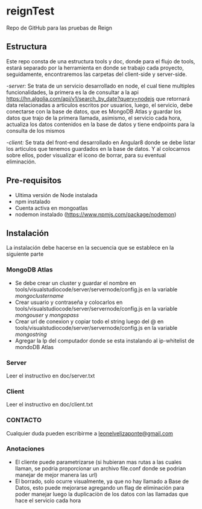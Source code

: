 # reignTest
Repo de GitHub para las pruebas de Reign

## Estructura
Este repo consta de una estructura tools y doc, donde para el flujo de tools, estará separado por la herramienta en donde se trabajo cada proyecto, seguidamente, encontraremos las carpetas del client-side y server-side.

*-server:*
Se trata de un servicio desarrollado en node, el cual tiene multiples funcionalidades, la primera es la de consultar a la api https://hn.algolia.com/api/v1/search_by_date?query=nodejs que retornará data relacionadas a articulos escritos por usuarios, luego, el servicio, debe conectarse con la base de datos, que es MongoDB Atlas y guardar los datos que trajo de la primera llamada, asimismo, el servicio cada hora, actualiza los datos contenidos en la base de datos y tiene endpoints para la consulta de los mismos

*-client:*
Se trata del front-end desarrollado en Angular8 donde se debe listar los articulos que tenemos guardados en la base de datos. Y al colocarnos sobre ellos, poder visualizar el icono de borrar, para su eventual eliminación.

## Pre-requisitos
- Ultima versión de Node instalada
- npm instalado
- Cuenta activa en mongoatlas
- nodemon instalado (https://www.npmjs.com/package/nodemon)

## Instalación
La instalación debe hacerse en la secuencia que se establece en la siguiente parte

### MongoDB Atlas
- Se debe crear un cluster y guardar el nombre en tools/visualstudiocode/server/servernode/config.js en la variable *mongoclustername*
- Crear usuario y contraseña y colocarlos en tools/visualstudiocode/server/servernode/config.js en la variable *mongouser* y *mongopass*
- Crear url de conexion y copiar todo el string luego del @ en tools/visualstudiocode/server/servernode/config.js en la variable *mongostring*
- Agregar la Ip del computador donde se esta instalando al ip-whitelist de mondoDB Atlas

### Server
Leer el instructivo en doc/server.txt

### Client
Leer el instructivo en doc/client.txt

### CONTACTO
Cualquier duda pueden escribirme a leonelvelizaponte@gmail.com


### Anotaciones
- El cliente puede parametrizarse (si hubieran mas rutas a las cuales llaman, se podria proporcionar un archivo file.conf donde se podrian manejar de mejor manera las url)
- El borrado, solo ocurre visualmente, ya que no hay llamado a Base de Datos, esto puede mejorarse agregando un flag de eliminación para poder manejar luego la duplicaciòn de los datos con las llamadas que hace el servicio cada hora
